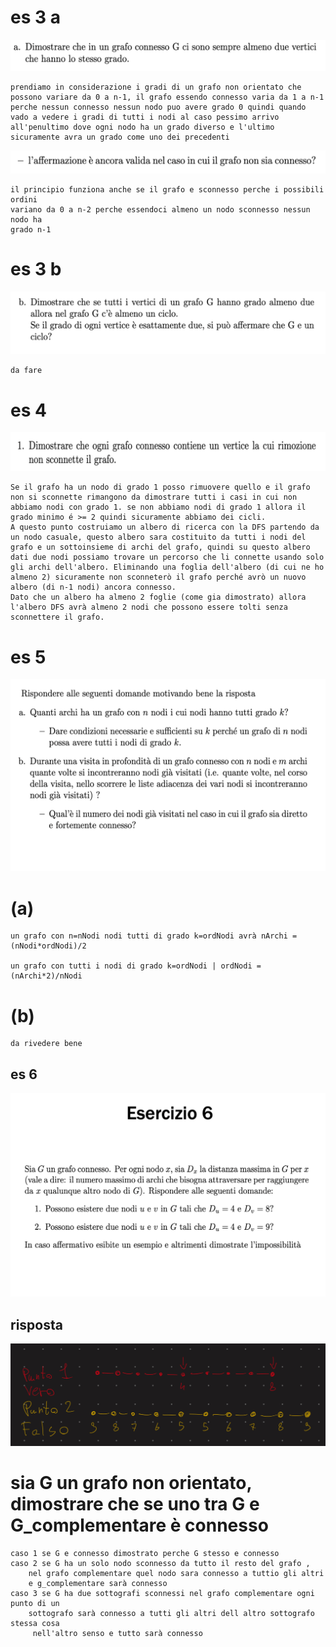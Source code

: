 #
# es 3 a
![es3.1.1](../img/es3_1.png)

    prendiamo in considerazione i gradi di un grafo non orientato che possono variare da 0 a n-1, il grafo essendo connesso varia da 1 a n-1 perche nessun connesso nessun nodo puo avere grado 0 quindi quando vado a vedere i gradi di tutti i nodi al caso pessimo arrivo 
    all'penultimo dove ogni nodo ha un grado diverso e l'ultimo sicuramente avra un grado come uno dei precedenti

![es3.1.2](../img/es3_1_1.png)

    il principio funziona anche se il grafo e sconnesso perche i possibili ordini 
    variano da 0 a n-2 perche essendoci almeno un nodo sconnesso nessun nodo ha 
    grado n-1
#
# es 3 b
![es3.2](../img/es3_2.png)

    da fare 
#    
# es 4
![es4](../img/es4_1.png)


    Se il grafo ha un nodo di grado 1 posso rimuovere quello e il grafo non si sconnette rimangono da dimostrare tutti i casi in cui non abbiamo nodi con grado 1. se non abbiamo nodi di grado 1 allora il grado minimo é >= 2 quindi sicuramente abbiamo dei cicli.
    A questo punto costruiamo un albero di ricerca con la DFS partendo da un nodo casuale, questo albero sara costituito da tutti i nodi del grafo e un sottoinsieme di archi del grafo, quindi su questo albero dati due nodi possiamo trovare un percorso che li connette usando solo gli archi dell'albero. Eliminando una foglia dell'albero (di cui ne ho almeno 2) sicuramente non sconneterò il grafo perché avrò un nuovo albero (di n-1 nodi) ancora connesso.
    Dato che un albero ha almeno 2 foglie (come gia dimostrato) allora l'albero DFS avrà almeno 2 nodi che possono essere tolti senza sconnettere il grafo.
    

#
# es 5
![es5](../img/es5.png)

# (a)
    un grafo con n=nNodi nodi tutti di grado k=ordNodi avrà nArchi = (nNodi*ordNodi)/2 

    un grafo con tutti i nodi di grado k=ordNodi | ordNodi = (nArchi*2)/nNodi

# (b)
    da rivedere bene 

## es 6

![es5](../img/es6.png)
## risposta
![risposta](../img/risp_es_6.jpeg)







# sia G un grafo non orientato, dimostrare che se uno tra G e G_complementare è connesso 

    caso 1 se G e connesso dimostrato perche G stesso e connesso 
    caso 2 se G ha un solo nodo sconnesso da tutto il resto del grafo , 
        nel grafo complementare quel nodo sara connesso a tuttio gli altri 
        e g_complementare sarà connesso
    caso 3 se G ha due sottografi sconnessi nel grafo complementare ogni punto di un 
        sottografo sarà connesso a tutti gli altri dell altro sottografo stessa cosa
         nell'altro senso e tutto sarà connesso 